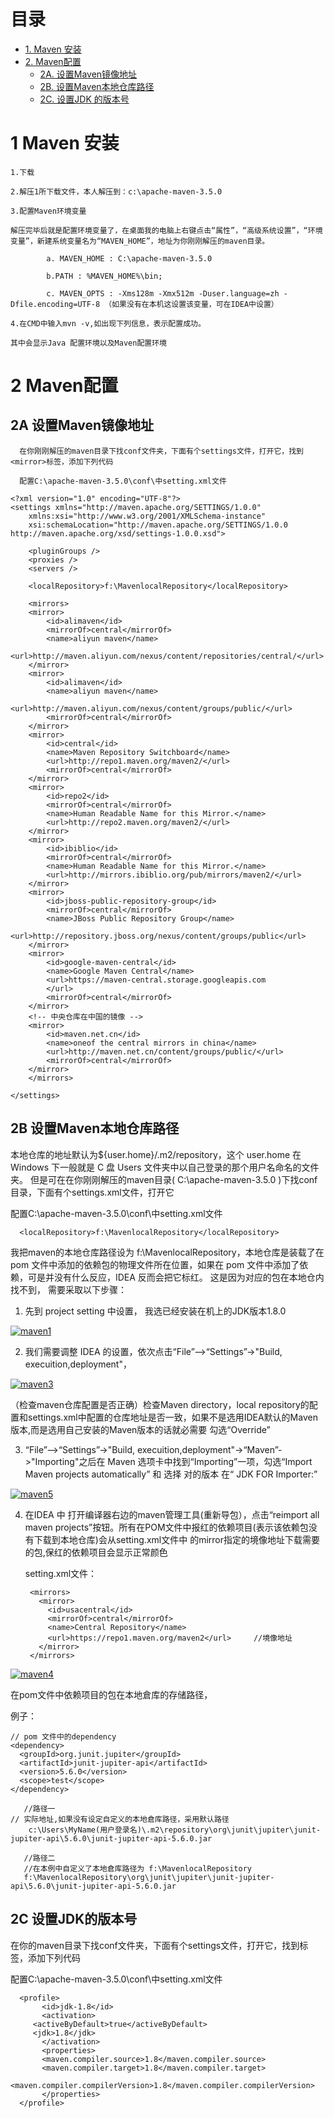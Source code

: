 # 目录

* [1. Maven 安装](#1-Maven安装)
* [2. Maven配置](#2-Maven配置)
  * [2A. 设置Maven镜像地址](#2A-设置Maven镜像地址)
  * [2B. 设置Maven本地仓库路径](#2B-设置Maven本地仓库路径)
  * [2C. 设置JDK 的版本号](#2C-设置JDK的版本号)

# 1 Maven 安装


    1.下载

	2.解压1所下载文件，本人解压到：c:\apache-maven-3.5.0

	3.配置Maven环境变量

	解压完毕后就是配置环境变量了，在桌面我的电脑上右键点击“属性”，“高级系统设置”，“环境变量”，新建系统变量名为“MAVEN_HOME”，地址为你刚刚解压的maven目录。

			a. MAVEN_HOME : C:\apache-maven-3.5.0

			b.PATH : %MAVEN_HOME%\bin;

			c. MAVEN_OPTS : -Xms128m -Xmx512m -Duser.language=zh -Dfile.encoding=UTF-8 （如果没有在本机这设置该变量，可在IDEA中设置）

	4.在CMD中输入mvn -v,如出现下列信息，表示配置成功。

	其中会显示Java 配置环境以及Maven配置环境

#  2 Maven配置

## 2A 设置Maven镜像地址

      在你刚刚解压的maven目录下找conf文件夹，下面有个settings文件，打开它，找到<mirror>标签，添加下列代码
      
      配置C:\apache-maven-3.5.0\conf\中setting.xml文件
      
	<?xml version="1.0" encoding="UTF-8"?>
	<settings xmlns="http://maven.apache.org/SETTINGS/1.0.0" 
	    xmlns:xsi="http://www.w3.org/2001/XMLSchema-instance" 
	    xsi:schemaLocation="http://maven.apache.org/SETTINGS/1.0.0 http://maven.apache.org/xsd/settings-1.0.0.xsd">

	    <pluginGroups />
	    <proxies />
	    <servers />

	    <localRepository>f:\MavenlocalRepository</localRepository>

	    <mirrors>
		<mirror>
		    <id>alimaven</id>
		    <mirrorOf>central</mirrorOf>
		    <name>aliyun maven</name>
		    <url>http://maven.aliyun.com/nexus/content/repositories/central/</url>
		</mirror>
		<mirror>
		    <id>alimaven</id>
		    <name>aliyun maven</name>
		    <url>http://maven.aliyun.com/nexus/content/groups/public/</url>
		    <mirrorOf>central</mirrorOf>
		</mirror>
		<mirror>
		    <id>central</id>
		    <name>Maven Repository Switchboard</name>
		    <url>http://repo1.maven.org/maven2/</url>
		    <mirrorOf>central</mirrorOf>
		</mirror>
		<mirror>
		    <id>repo2</id>
		    <mirrorOf>central</mirrorOf>
		    <name>Human Readable Name for this Mirror.</name>
		    <url>http://repo2.maven.org/maven2/</url>
		</mirror>
		<mirror>
		    <id>ibiblio</id>
		    <mirrorOf>central</mirrorOf>
		    <name>Human Readable Name for this Mirror.</name>
		    <url>http://mirrors.ibiblio.org/pub/mirrors/maven2/</url>
		</mirror>
		<mirror>
		    <id>jboss-public-repository-group</id>
		    <mirrorOf>central</mirrorOf>
		    <name>JBoss Public Repository Group</name>
		    <url>http://repository.jboss.org/nexus/content/groups/public</url>
		</mirror>
		<mirror>
		    <id>google-maven-central</id>
		    <name>Google Maven Central</name>
		    <url>https://maven-central.storage.googleapis.com
		    </url>
		    <mirrorOf>central</mirrorOf>
		</mirror>
		<!-- 中央仓库在中国的镜像 -->
		<mirror>
		    <id>maven.net.cn</id>
		    <name>oneof the central mirrors in china</name>
		    <url>http://maven.net.cn/content/groups/public/</url>
		    <mirrorOf>central</mirrorOf>
		</mirror>
	    </mirrors>

	</settings>      
      

## 2B 设置Maven本地仓库路径

  本地仓库的地址默认为${user.home}/.m2/repository，这个 user.home 在 Windows 下一般就是 C 盘 Users 文件夹中以自己登录的那个用户名命名的文件夹。
  但是可在在你刚刚解压的maven目录( C:\apache-maven-3.5.0 )下找conf目录，下面有个settings.xml文件，打开它
   
   配置C:\apache-maven-3.5.0\conf\中setting.xml文件
   
      <localRepository>f:\MavenlocalRepository</localRepository>
  
  我把maven的本地仓库路径设为 f:\MavenlocalRepository，本地仓库是装载了在 pom 文件中添加的依赖包的物理文件所在位置，如果在 pom 文件中添加了依赖，可是并没有什么反应，IDEA 反而会把它标红。
  这是因为对应的包在本地仓内找不到， 需要采取以下步骤：
  
  1. 先到 project setting 中设置， 我选已经安装在机上的JDK版本1.8.0
  
  <a href="https://ibb.co/Z2fj6c6"><img src="https://i.ibb.co/3RT3ySy/maven1.png" alt="maven1" border="0"></a>
  
  2. 我们需要调整 IDEA 的设置，依次点击“File”—>“Settings”->"Build, execuition,deployment"，
  
<a href="https://ibb.co/N6WWLgC"><img src="https://i.ibb.co/XZFFzfL/maven3.png" alt="maven3" border="0"></a>

（检查maven仓库配置是否正确）检查Maven directory，local repository的配置和settings.xml中配置的仓库地址是否一致，如果不是选用IDEA默认的Maven版本,而是选用自己安装的Maven版本的话就必需要
 勾选“Override”
    
  
  3. “File”—>“Settings”->"Build, execuition,deployment"->“Maven”->"Importing"之后在 Maven 选项卡中找到“Importing”一项，勾选“Import Maven projects automatically” 和 选择 
      对的版本 在“ JDK FOR Importer:”

<a href="https://ibb.co/ZgNTGF4"><img src="https://i.ibb.co/M19NZtw/maven5.jpg" alt="maven5" border="0"></a>

  4. 在IDEA 中 打开编译器右边的maven管理工具(重新导包），点击“reimport all maven projects”按钮。所有在POM文件中报红的依赖项目(表示该依赖包没有下载到本地仓库)会从setting.xml文件中
     的mirror指定的境像地址下载需要的包,保红的依赖项目会显示正常颜色
     
     setting.xml文件：
     
		  <mirrors>
		    <mirror>
		      <id>usacentral</id>
		      <mirrorOf>central</mirrorOf> 
		      <name>Central Repository</name> 
		      <url>https://repo1.maven.org/maven2</url>     //境像地址
		    </mirror>  
		  </mirrors>
  
  <a href="https://ibb.co/qg952HY"><img src="https://i.ibb.co/Ks7w8tx/maven4.png" alt="maven4" border="0"></a>

  在pom文件中依赖项目的包在本地倉库的存储路径，
  
  例子：

	// pom 文件中的dependency
	<dependency>
	  <groupId>org.junit.jupiter</groupId>
	  <artifactId>junit-jupiter-api</artifactId>
	  <version>5.6.0</version>
	  <scope>test</scope>
	</dependency>

       //路径一
	// 实际地址,如果没有设定自定义的本地倉库路径，采用默认路径
        c:\Users\MyName(用户登录名)\.m2\repository\org\junit\jupiter\junit-jupiter-api\5.6.0\junit-jupiter-api-5.6.0.jar

       //路径二
       //在本例中自定义了本地倉库路径为 f:\MavenlocalRepository
       f:\MavenlocalRepository\org\junit\jupiter\junit-jupiter-api\5.6.0\junit-jupiter-api-5.6.0.jar
	
	

## 2C 设置JDK的版本号

   在你的maven目录下找conf文件夹，下面有个settings文件，打开它，找到<Profiles>标签，添加下列代码
   
   配置C:\apache-maven-3.5.0\conf\中setting.xml文件
    
	  <profile>
	       <id>jdk-1.8</id>
	       <activation>
		 <activeByDefault>true</activeByDefault>
		 <jdk>1.8</jdk>
	       </activation>
	       <properties>
		   <maven.compiler.source>1.8</maven.compiler.source>
		   <maven.compiler.target>1.8</maven.compiler.target>
		   <maven.compiler.compilerVersion>1.8</maven.compiler.compilerVersion>
	       </properties>
	  </profile>
   
